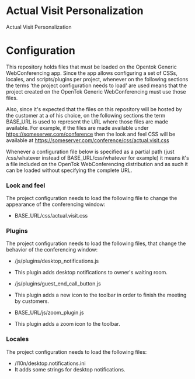 # Actual Visit Personalization

Actual Visit Personalization

# Configuration

This repository holds files that must be loaded on the Opentok Generic WebConferencing app. Since the app allows configuring a set of CSSs, locales, and scripts/plugins per project, whenever on the following sections the terms 'the project configuration needs to load' are used means that the project created on the OpenTok Generic WebConferencing must use those files.

Also, since it's expected that the files on this repository will be hosted by the customer at a of his choice, on the following sections the term BASE_URL is used to represent the URL where those files are made available. For example, if the files are made available under https://someserver.com/conference then the look and feel CSS will be available at https://someserver.com/conference/css/actual.visit.css

Whenever a configuration file below is specified as a partial path (just /css/whatever instead of BASE_URL/css/whatever for example) it means it's a file included on the OpenTok WebConferencing distribution and as such it can be loaded without specifying the complete URL.

### Look and feel
The project configuration needs to load the following file to change the appearance of the conferencing window:

* BASE_URL/css/actual.visit.css

### Plugins
The project configuration needs to load the following files, that change the behavior of the conferencing window:

* /js/plugins/desktop_notifications.js
 * This plugin adds desktop notifications to owner's waiting room.

* /js/plugins/guest_end_call_button.js
 * This plugin adds a new icon to the toolbar in order to finish the meeting by customers.

* BASE_URL/js/zoom_plugin.js
 * This plugin adds a zoom icon to the toolbar.

### Locales
The project configuration needs to load the following files:

* /l10n/desktop.notifications.ini
 * It adds some strings for desktop notifications.
